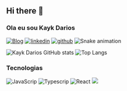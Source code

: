 ## Hi there 👋

### Ola eu sou Kayk Darios 

[![Blog](https://img.shields.io/badge/website-000000?style=for-the-badge&logo=About.me&logoColor=white)](https://portifolio-react-kayk-rios.netlify.app/)
[![linkedin](https://img.shields.io/badge/LinkedIn-0077B5?style=for-the-badge&logo=linkedin&logoColor=white)](https://www.linkedin.com/in/kayk-dario/)
[![github](https://img.shields.io/badge/GitHub-100000?style=for-the-badge&logo=github&logoColor=white)](https://github.com/Kayk-Rios )
![Snake animation](https://github.com/Kayk-Rios/Kayk-Rios/blob/output/github-contribution-grid-snake.svg)


![Kayk Darios GitHub stats](https://github-readme-stats.vercel.app/api?username=Kayk-rios&show_icons=true&theme=dark)
![Top Langs](https://github-readme-stats.vercel.app/api/top-langs/?username=anuraghazra&layout=compact)

### Tecnologias

<div> 
<img src="https://img.shields.io/badge/TypeScript-007ACC?style=for-the-badge&logo=typescript&logoColor=white" alt="JavaScrip">
<img src="https://img.shields.io/badge/JavaScript-F7DF1E?style=for-the-badge&logo=javascript&logoColor=black" alt="Typescrip">
<img src="https://img.shields.io/badge/React-20232A?style=for-the-badge&logo=react&logoColor=61DAFB" alt="React">
<img src="https://img.shields.io/badge/Ionic-3880FF?style=for-the-badge&logo=ionic&logoColor=white">
</div>
